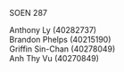 SOEN 287

Anthony Ly (40282737)<br>
Brandon Phelps (40215190)<br>
Griffin Sin-Chan (40278049) <br>
Anh Thy Vu (40270849) 
